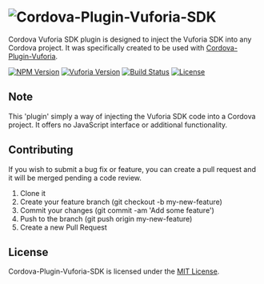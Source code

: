 # ![Cordova-Plugin-Vuforia-SDK][logo]
Cordova Vuforia SDK plugin is designed to inject the Vuforia SDK into any Cordova project. It was specifically created to be used with [Cordova-Plugin-Vuforia][cordova-plugin-vuforia].

[![NPM Version][shield-npm]][info-npm]
[![Vuforia Version][shield-vuforia]][info-vuforia]
[![Build Status][shield-travis]][info-travis]
[![License][shield-license]][info-license]

## Note
This 'plugin' simply a way of injecting the Vuforia SDK code into a Cordova project. It offers no JavaScript interface or additional functionality.

## Contributing
If you wish to submit a bug fix or feature, you can create a pull request and it will be merged pending a code review.

1. Clone it
1. Create your feature branch (git checkout -b my-new-feature)
1. Commit your changes (git commit -am 'Add some feature')
1. Push to the branch (git push origin my-new-feature)
1. Create a new Pull Request

## License
Cordova-Plugin-Vuforia-SDK is licensed under the [MIT License][info-license].


[logo]: https://cdn.rawgit.com/mattrayner/cordova-plugin-vuforia-sdk/cf3e9a58f18e2eabf2a6b9a91c75fadd1cf0a118/docs/logo.svg

[info-npm]: https://www.npmjs.com/package/cordova-plugin-vuforia-sdk
[info-vuforia]: https://developer.vuforia.com
[info-travis]: https://travis-ci.org/mattrayner/cordova-plugin-vuforia-sdk
[info-license]: LICENSE

[shield-npm]: https://img.shields.io/npm/v/cordova-plugin-vuforia-sdk.svg
[shield-vuforia]: https://img.shields.io/badge/Vuforia-v5.5.9-5bb73b.svg
[shield-travis]: https://img.shields.io/travis/mattrayner/cordova-plugin-vuforia-sdk.svg
[shield-license]: https://img.shields.io/badge/license-MIT-blue.svg

[cordova-plugin-vuforia]: https://github.com/mattrayner/cordova-plugin-vuforia
